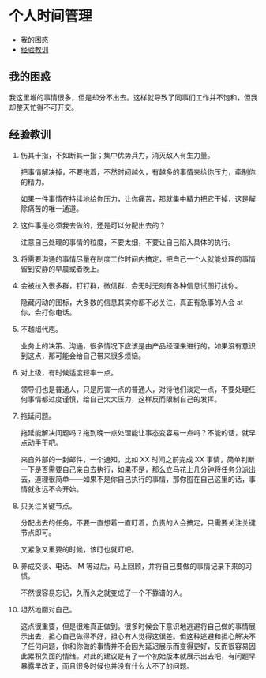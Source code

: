 # 个人时间管理

<!-- vim-markdown-toc GFM -->

* [我的困惑](#我的困惑)
* [经验教训](#经验教训)

<!-- vim-markdown-toc -->

## 我的困惑

我这里堆的事情很多，但是却分不出去。这样就导致了同事们工作并不饱和，但我却整天忙得不可开交。

## 经验教训

1. 伤其十指，不如断其一指；集中优势兵力，消灭敌人有生力量。

    把事情解决掉，不要拖着，不然时间越久，有越多的事情来给你压力，牵制你的精力。

    如果一件事情在持续地给你压力，让你痛苦，那就集中精力把它干掉，这是解除痛苦的唯一通道。

2. 这件事是必须我去做的，还是可以分配出去的？

    注意自己处理的事情的粒度，不要太细，不要让自己陷入具体的执行。

3. 将需要沟通的事情尽量在制度工作时间内搞定，把自己一个人就能处理的事情留到安静的早晨或者晚上。

4. 会被拉入很多群，钉钉群，微信群，会无时无刻有各种信息试图打扰你。

    隐藏闪动的图标，大多数的信息其实你都不必关注，真正有急事的人会 at 你，会打你电话。

5. 不越俎代庖。

    业务上的决策、沟通，很多情况下应该是由产品经理来进行的，如果没有意识到这点，那可能会给自己带来很多烦恼。

6. 对上级，有时候适度轻率一点。

    领导们也是普通人，只是厉害一点的普通人，对待他们淡定一点，不要处理任何事情都过度谨慎，给自己太大压力，这样反而限制自己的发挥。

7. 拖延问题。

    拖延能解决问题吗？拖到晚一点处理能让事态变容易一点吗？不能的话，就早点动手干吧。

    来自外部的一封邮件，一个通知，比如 XX 时间之前完成 XX 事情，简单判断一下是否需要自己亲自去执行，如果不是，那么立马花上几分钟将任务分派出去，道理很简单——如果不是你自己执行的事情，那你囤在自己这里的话，事情就永远不会开始。

8. 只关注关键节点。

    分配出去的任务，不要一直想着一直盯着，负责的人会搞定，只需要关注关键节点即可。

    又紧急又重要的时候，该盯也就盯吧。

9. 养成交谈、电话、IM 等过后，马上回顾，并将自己要做的事情记录下来的习惯。

    不然很容易忘记，久而久之就变成了一个不靠谱的人。

10. 坦然地面对自己。

    这点很重要，但是很难真正做到。很多时候会下意识地逃避将自己做的事情展示出去，担心自己做得不好，担心有人觉得这很差。但这种逃避和担心解决不了任何问题，你和你做的事情并不会因为延迟展示而变得更好，反而很容易因此累积负面的情绪。对此的建议是有了一个初始版本就展示出去吧，有问题早暴露早改正，而且很多时候也并没有什么大不了的问题。
